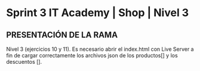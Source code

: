 # Sprint 3 IT Academy | Shop | Nivel 3

## PRESENTACIÓN DE LA RAMA

Nivel 3 (ejercicios 10 y 11).
Es necesario abrir el index.html con Live Server a fin de cargar correctamente los archivos json de los productos[] y los descuentos [].
